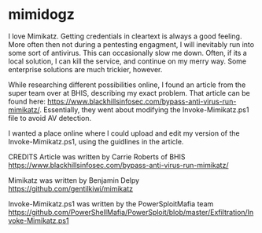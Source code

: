 # mimidogz
I love Mimikatz. Getting credentials in cleartext is always a good feeling. More often then not during a pentesting engagment, I will inevitably run into some sort of antivirus. This can occasionally slow me down. Often, if its a local solution, I can kill the service, and continue on my merry way. Some enterprise solutions are much trickier, however. 

While researching different possibilities online, I found an article from the super team over at BHIS, describing my exact problem. That article can be found here: https://www.blackhillsinfosec.com/bypass-anti-virus-run-mimikatz/. Essentially, they went about modifying the Invoke-Mimikatz.ps1 file to avoid AV detection.

I wanted a place online where I could upload and edit my version of the Invoke-Mimikatz.ps1, using the guidlines in the article.

CREDITS
Article was written by Carrie Roberts of BHIS
https://www.blackhillsinfosec.com/bypass-anti-virus-run-mimikatz/

Mimikatz was written by Benjamin Delpy
https://github.com/gentilkiwi/mimikatz

Invoke-Mimikatz.ps1 was written by the PowerSploitMafia team https://github.com/PowerShellMafia/PowerSploit/blob/master/Exfiltration/Invoke-Mimikatz.ps1

